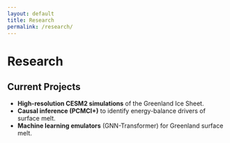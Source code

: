 ```yaml
---
layout: default
title: Research
permalink: /research/
---
```


# Research

## Current Projects
- **High-resolution CESM2 simulations** of the Greenland Ice Sheet.  
- **Causal inference (PCMCI+)** to identify energy-balance drivers of surface melt.  
- **Machine learning emulators** (GNN-Transformer) for Greenland surface melt.
